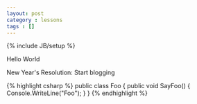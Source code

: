 ```yaml
---
layout: post
category : lessons
tags : []
---
```

{% include JB/setup %}

Hello World

New Year's Resolution: Start blogging

{% highlight csharp %}
public class Foo
{
	public void SayFoo()
	{
		Console.WriteLine("Foo");
	}
}
{% endhighlight %}
